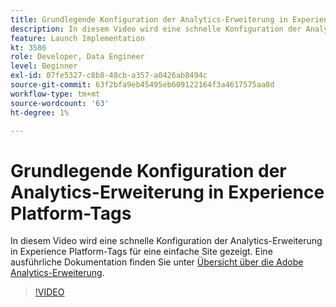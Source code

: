 ```yaml
---
title: Grundlegende Konfiguration der Analytics-Erweiterung in Experience Platform-Tags
description: In diesem Video wird eine schnelle Konfiguration der Analytics-Erweiterung in Experience Platform-Tags für eine einfache Site gezeigt.
feature: Launch Implementation
kt: 3586
role: Developer, Data Engineer
level: Beginner
exl-id: 07fe5327-c8b8-48cb-a357-a0426ab8494c
source-git-commit: 63f2bfa9eb45495eb609122164f3a4617575aa8d
workflow-type: tm+mt
source-wordcount: '63'
ht-degree: 1%

---
```


# Grundlegende Konfiguration der Analytics-Erweiterung in Experience Platform-Tags

In diesem Video wird eine schnelle Konfiguration der Analytics-Erweiterung in Experience Platform-Tags für eine einfache Site gezeigt. Eine ausführliche Dokumentation finden Sie unter [Übersicht über die Adobe Analytics-Erweiterung](https://experienceleague.adobe.com/docs/experience-platform/tags/extensions/adobe/analytics/overview.html?lang=de).

>[!VIDEO](https://video.tv.adobe.com/v/28751/?quality=12&learn=on)
